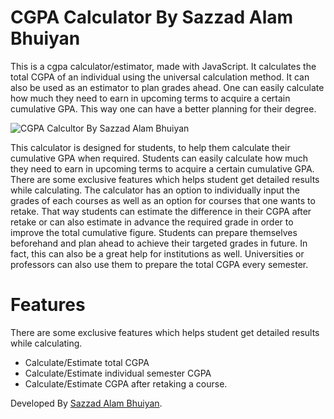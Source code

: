 # CGPA Calculator By Sazzad Alam Bhuiyan
This is a cgpa calculator/estimator, made with JavaScript. It calculates the total CGPA of an individual using the universal calculation method. It can also be used as an estimator to plan grades ahead. One can easily calculate how much they need to earn in upcoming terms to acquire a certain cumulative GPA. This way one can have a better planning for their degree.

![CGPA Calcultor By Sazzad Alam Bhuiyan](https://user-images.githubusercontent.com/60057234/111517024-cecb6f80-877e-11eb-9bf6-e0d2167249cd.gif)

This calculator is designed for students, to help them calculate their cumulative GPA when required. Students can easily calculate how much they need to earn in upcoming terms to acquire a certain cumulative GPA. There are some exclusive features which helps student get detailed results while calculating. The calculator has an option to individually input the grades of each courses as well as an option for courses that one wants to retake. That way students can estimate the difference in their CGPA after retake or can also estimate in advance the required grade in order to improve the total cumulative figure. Students can prepare themselves beforehand and plan ahead to achieve their targeted grades in future. In fact, this can also be a great help for institutions as well. Universities or professors can also use them to prepare the total CGPA every semester.

# Features
There are some exclusive features which helps student get detailed results while calculating.

- Calculate/Estimate total CGPA
- Calculate/Estimate individual semester CGPA
- Calculate/Estimate CGPA after retaking a course. 


Developed By [Sazzad Alam Bhuiyan](https://github.com/Sazzad05).
